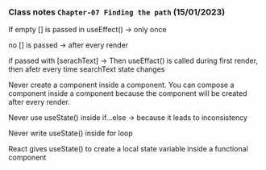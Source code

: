### Class notes `Chapter-07 Finding the path` (15/01/2023)

If empty [] is passed in useEffect() -> only once

no [] is passed -> after every render

if passed with [serachText] -> Then useEffact() is called during first render, then afetr every time searchText state changes 

Never create a component inside a component. You can compose a component inside a component because the component will be created after every render. 



Never use useState() inside if...else -> because it leads to inconsistency 

Never write useState() inside for loop 


React gives useState() to create a local state variable inside a functional component 




